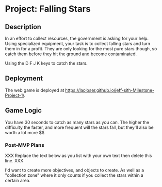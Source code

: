 
# Project: Falling Stars

## Description

In an effort to collect resources, the government is asking for your help.
Using specialized equipment, your task is to collect falling stars and turn them in for a profit.
They are only looking for the most pure stars though, so catch them before they hit the ground and become contaminated.

Using the D F J K keys to catch the stars.


## Deployment

The web game is deployed at https://laoloser.github.io/jeff-sith-Milestone-Project-1/.


## Game Logic

You have 30 seconds to catch as many stars as you can. 
The higher the difficulty the faster, and more frequent will the stars fall, but they'll also be worth a lot more $$


### Post-MVP Plans

XXX Replace the text below as you list with your own text then delete this line. XXX

I'd want to create more objectives, and objects to create. As well as a "collection zone" where it only counts if you collect the stars within a certain area.

